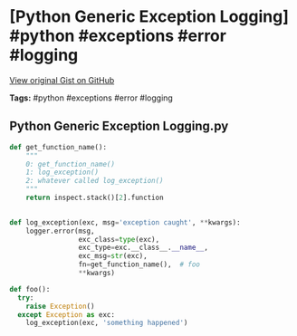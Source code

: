 # [Python Generic Exception Logging] #python #exceptions #error #logging

[View original Gist on GitHub](https://gist.github.com/Integralist/93a64b36c0c029b1d851f70000a551fa)

**Tags:** #python #exceptions #error #logging

## Python Generic Exception Logging.py

```python
def get_function_name():
    """
    0: get_function_name()
    1: log_exception()
    2: whatever called log_exception()
    """
    return inspect.stack()[2].function

  
def log_exception(exc, msg='exception caught', **kwargs):
    logger.error(msg,
                 exc_class=type(exc),
                 exc_type=exc.__class__.__name__,
                 exc_msg=str(exc),
                 fn=get_function_name(),  # foo
                 **kwargs)

def foo():
  try:
    raise Exception()
  except Exception as exc:
    log_exception(exc, 'something happened')
```

